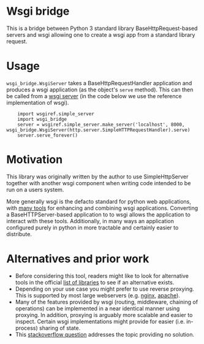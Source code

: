 # Wsgi bridge

This is a bridge between Python 3 standard library BaseHttpRequest-based servers and wsgi
allowing one to create a wsgi app from a standard library request.

# Usage

`wsgi_bridge.WsgiServer` takes a BaseHttpRequestHandler application and produces a wsgi application (as the object's `serve` method). This can then be called from a [wsgi server](https://wsgi.readthedocs.io/en/latest/servers.html) (in the code below we use the reference implementation of wsgi).

```
    import wsgiref.simple_server
    import wsgi_bridge
    server = wsgiref.simple_server.make_server('localhost', 8000, wsgi_bridge.WsgiServer(http.server.SimpleHTTPRequestHandler).serve)
    server.serve_forever()
```

# Motivation

This library was originally written by the author to use SimpleHttpServer
together with another wsgi component when writing code intended to be run
on a users system.

More generally wsgi is the defacto standard for python web applications,
with [many tools](https://wsgi.readthedocs.io/en/latest/libraries.html) for enhancing
and combining wsgi applications. Converting a BaseHTTPServer-based application to
to wsgi allows the application to interact with these tools. Additionally, in many
ways an application configured purely in python in more tractable and certainly easier
to distribute.

# Alternatives and prior work

* Before considering this tool, readers might like to look for alternative tools in the official [list of libraries](https://wsgi.readthedocs.io/en/latest/libraries.html) to see if an alternative exists.
* Depending on your use case you might prefer to use reverse proxying. This is supported by most large webservers (e.g. [nginx](https://docs.nginx.com/nginx/admin-guide/web-server/reverse-proxy/), [apache](
https://httpd.apache.org/docs/2.4/howto/reverse_proxy.html)).
* Many of the features provided by wsgi (routing, middleware, chaining of operations) can be implemented in a near identical manner using proxying. In addition, proxying is arguably more scalable and easier to inspect. Certain wsgi implementations might provide for easier (i.e. in-process) sharing of state.
* This [stackoverflow question](https://stackoverflow.com/questions/30336945/interfacing-basehttpserver-to-wsgi-in-python) addresses the topic providing no solution.

